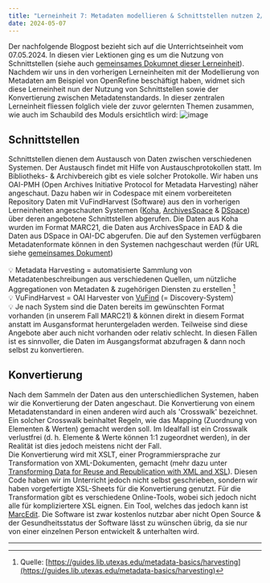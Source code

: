 ```yaml
---
title: "Lerneinheit 7: Metadaten modellieren & Schnittstellen nutzen 2/2"
date: 2024-05-07
---
```


Der nachfolgende Blogpost bezieht sich auf die Unterrichtseinheit vom 07.05.2024. In diesen vier Lektionen ging es um die Nutzung von Schnittstellen (siehe auch [gemeinsames Dokumnet dieser Lerneinheit](https://pad.gwdg.de/vv-Q4RDnQ22Gqc-EEgbewA)). Nachdem wir uns in den vorherigen Lerneinheiten mit der Modellierung von Metadaten am Beispiel von OpenRefine beschäftigt haben, widmet sich diese Lerneinheit nun der Nutzung von Schnittstellen sowie der Konvertierung zwischen Metadatenstandards. In dieser zentralen Lerneinheit fliessen folglich viele der zuvor gelernten Themen zusammen, wie auch im Schaubild des Moduls ersichtlich wird:
![image](https://github.com/yara-wagner/lerntagebuch/assets/160014711/2c392a8d-2d52-4863-81e7-651c716cfc8d)

## Schnittstellen
Schnittstellen dienen dem Austausch von Daten zwischen verschiedenen Systemen. Der Austausch findet mit Hilfe von Austauschprotokollen statt. Im Bibliotheks- & Archivbereich gibt es viele solcher Protokolle. Wir haben uns OAI-PMH (Open Archives Initiative Protocol for Metadata Harvesting) näher angeschaut. Dazu haben wir in Codespace mit einem vorbereiteten Repository Daten mit VuFindHarvest (Software) aus den in vorherigen Lerneinheiten angeschauten Systemen ([Koha](https://yara-wagner.github.io/lerntagebuch/2024/02/27/lerneinheit3.html), [ArchivesSpace](https://yara-wagner.github.io/lerntagebuch/2024/03/12/lerneinheit4.html) & [DSpace](https://yara-wagner.github.io/lerntagebuch/2024/03/26/lerneinheit5.html)) über deren angebotene Schnittstellen abgerufen. Die Daten aus Koha wurden im Format MARC21, die Daten aus ArchivesSpace in EAD & die Daten aus DSpace in OAI-DC abgerufen. Die auf den Systemen verfügbaren Metadatenformate können in den Systemen nachgeschaut werden (für URL siehe [gemeinsames Dokument](https://pad.gwdg.de/vv-Q4RDnQ22Gqc-EEgbewA))
<br><br>
💡 Metadata Harvesting = automatisierte Sammlung von Metadatenbeschreibungen aus verschiedenen Quellen, um nützliche Aggregationen von Metadaten & zugehörigen Diensten zu erstellen [^1]<br>
💡 VuFindHarvest = OAI Harvester von [VuFind](https://vufind.org/vufind) (= Discovery-System)<br>
💡 Je nach System sind die Daten bereits im gewünschten Format vorhanden (in unserem Fall MARC21) & können direkt in diesem Format anstatt im Ausgansformat heruntergeladen werden. Teilweise sind diese Angebote aber auch nicht vorhanden oder relativ schlecht. In diesen Fällen ist es sinnvoller, die Daten im Ausgangsformat abzufragen & dann noch selbst zu konvertieren.

## Konvertierung
Nach dem Sammeln der Daten aus den unterschiedlichen Systemen, haben wir die Konvertierung der Daten angeschaut. Die Konvertierung von einem Metadatenstandard in einen anderen wird auch als 'Crosswalk' bezeichnet. Ein solcher Crosswalk beinhaltet Regeln, wie das Mapping (Zuordnung von Elementen & Werten) gemacht werden soll. Im Idealfall ist ein Crosswalk verlustfrei (d. h.  Elemente & Werte können 1:1 zugeordnet werden), in der Realität ist dies jedoch meistens nicht der Fall.<br>
Die Konvertierung wird mit XSLT, einer Programmiersprache zur Transformation von XML-Dokumenten, gemacht (mehr dazu unter [Transforming Data for Reuse and Republication with XML and XSL](https://programminghistorian.org/en/lessons/transforming-xml-with-xsl)). Diesen Code haben wir im Unterricht jedoch nicht selbst geschrieben, sondern wir haben vorgefertigte XSL-Sheets für die Konvertierung genutzt. Für die Transformation gibt es verschiedene Online-Tools, wobei sich jedoch nicht alle für kompliziertere XSL eignen. Ein Tool, welches das jedoch kann ist [MarcEdit](https://marcedit.reeset.net). Die Software ist zwar kostenlos nutzbar aber nicht Open Source & der Gesundheitsstatus der Software lässt zu wünschen übrig, da sie nur von einer einzelnen Person entwickelt & unterhalten wird.


<hr>


[^1]: Quelle: [https://guides.lib.utexas.edu/metadata-basics/harvesting](https://guides.lib.utexas.edu/metadata-basics/harvesting)
